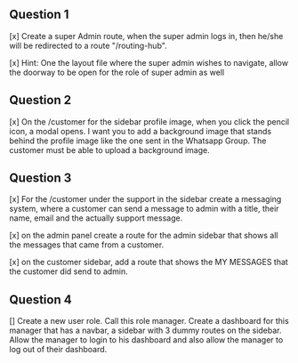 ## Question 1

[x] Create a super Admin route, when the super admin logs in, then he/she will be redirected to a route "/routing-hub".

[x] Hint: One the layout file where the super admin wishes to navigate, allow the doorway to be open for the role of super admin as well

## Question 2

[x] On the /customer for the sidebar profile image, when you click the pencil icon, a modal opens. I want you to add a background image that stands behind the profile image like the one sent in the Whatsapp Group. The customer must be able to upload a background image.

## Question 3

[x] For the /customer under the support in the sidebar create a messaging system, where a customer can send a message to admin with a title, their name, email and the actually support message.

[x] on the admin panel create a route for the admin sidebar that shows all the messages that came from a customer.

[x] on the customer sidebar, add a route that shows the MY MESSAGES that the customer did send to admin.

## Question 4

[] Create a new user role. Call this role manager. Create a dashboard for this manager that has a navbar, a sidebar with 3 dummy routes on the sidebar. Allow the manager to login to his dashboard and also allow the manager to log out of their dashboard.
